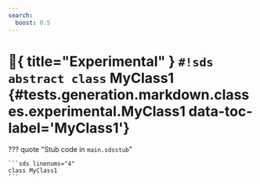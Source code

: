```yaml
---
search:
  boost: 0.5
---
```


# :test_tube:{ title="Experimental" } `#!sds abstract class` MyClass1 {#tests.generation.markdown.classes.experimental.MyClass1 data-toc-label='MyClass1'}

??? quote "Stub code in `main.sdsstub`"

    ```sds linenums="4"
    class MyClass1
    ```
